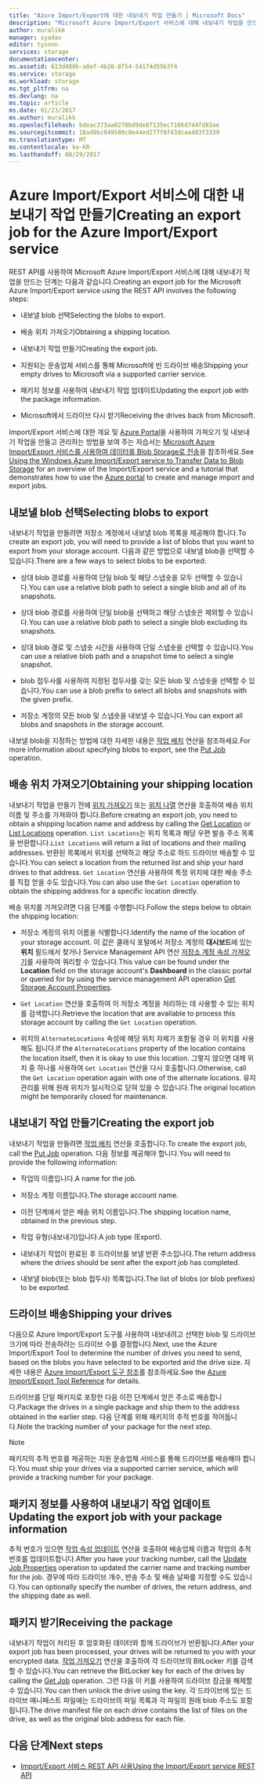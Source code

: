 ```yaml
---
title: "Azure Import/Export에 대한 내보내기 작업 만들기 | Microsoft Docs"
description: "Microsoft Azure Import/Export 서비스에 대해 내보내기 작업을 만드는 방법을 알아봅니다."
author: muralikk
manager: syadav
editor: tysonn
services: storage
documentationcenter: 
ms.assetid: 613d480b-a8ef-4b28-8f54-54174d59b3f4
ms.service: storage
ms.workload: storage
ms.tgt_pltfrm: na
ms.devlang: na
ms.topic: article
ms.date: 01/23/2017
ms.author: muralikk
ms.openlocfilehash: bdeac373aa8270bd9de8f135ec7166d744fd83ae
ms.sourcegitcommit: 18ad9bc049589c8e44ed277f8f43dcaa483f3339
ms.translationtype: MT
ms.contentlocale: ko-KR
ms.lasthandoff: 08/29/2017
---
```

# <a name="creating-an-export-job-for-the-azure-importexport-service"></a><span data-ttu-id="6edcb-103">Azure Import/Export 서비스에 대한 내보내기 작업 만들기</span><span class="sxs-lookup"><span data-stu-id="6edcb-103">Creating an export job for the Azure Import/Export service</span></span>
<span data-ttu-id="6edcb-104">REST API를 사용하여 Microsoft Azure Import/Export 서비스에 대해 내보내기 작업을 만드는 단계는 다음과 같습니다.</span><span class="sxs-lookup"><span data-stu-id="6edcb-104">Creating an export job for the Microsoft Azure Import/Export service using the REST API involves the following steps:</span></span>

-   <span data-ttu-id="6edcb-105">내보낼 blob 선택</span><span class="sxs-lookup"><span data-stu-id="6edcb-105">Selecting the blobs to export.</span></span>

-   <span data-ttu-id="6edcb-106">배송 위치 가져오기</span><span class="sxs-lookup"><span data-stu-id="6edcb-106">Obtaining a shipping location.</span></span>

-   <span data-ttu-id="6edcb-107">내보내기 작업 만들기</span><span class="sxs-lookup"><span data-stu-id="6edcb-107">Creating the export job.</span></span>

-   <span data-ttu-id="6edcb-108">지원되는 운송업체 서비스를 통해 Microsoft에 빈 드라이브 배송</span><span class="sxs-lookup"><span data-stu-id="6edcb-108">Shipping your empty drives to Microsoft via a supported carrier service.</span></span>

-   <span data-ttu-id="6edcb-109">패키지 정보를 사용하여 내보내기 작업 업데이트</span><span class="sxs-lookup"><span data-stu-id="6edcb-109">Updating the export job with the package information.</span></span>

-   <span data-ttu-id="6edcb-110">Microsoft에서 드라이브 다시 받기</span><span class="sxs-lookup"><span data-stu-id="6edcb-110">Receiving the drives back from Microsoft.</span></span>

 <span data-ttu-id="6edcb-111">Import/Export 서비스에 대한 개요 및 [Azure Portal](https://portal.azure.com/)을 사용하여 가져오기 및 내보내기 작업을 만들고 관리하는 방법을 보여 주는 자습서는 [Microsoft Azure Import/Export 서비스를 사용하여 데이터를 Blob Storage로 전송](storage-import-export-service.md)을 참조하세요.</span><span class="sxs-lookup"><span data-stu-id="6edcb-111">See [Using the Windows Azure Import/Export service to Transfer Data to Blob Storage](storage-import-export-service.md) for an overview of the Import/Export service and a tutorial that demonstrates how to use the [Azure portal](https://portal.azure.com/) to create and manage import and export jobs.</span></span>

## <a name="selecting-blobs-to-export"></a><span data-ttu-id="6edcb-112">내보낼 blob 선택</span><span class="sxs-lookup"><span data-stu-id="6edcb-112">Selecting blobs to export</span></span>
 <span data-ttu-id="6edcb-113">내보내기 작업을 만들려면 저장소 계정에서 내보낼 blob 목록을 제공해야 합니다.</span><span class="sxs-lookup"><span data-stu-id="6edcb-113">To create an export job, you will need to provide a list of blobs that you want to export from your storage account.</span></span> <span data-ttu-id="6edcb-114">다음과 같은 방법으로 내보낼 blob을 선택할 수 있습니다.</span><span class="sxs-lookup"><span data-stu-id="6edcb-114">There are a few ways to select blobs to be exported:</span></span>

-   <span data-ttu-id="6edcb-115">상대 blob 경로를 사용하여 단일 blob 및 해당 스냅숏을 모두 선택할 수 있습니다.</span><span class="sxs-lookup"><span data-stu-id="6edcb-115">You can use a relative blob path to select a single blob and all of its snapshots.</span></span>

-   <span data-ttu-id="6edcb-116">상대 blob 경로를 사용하여 단일 blob을 선택하고 해당 스냅숏은 제외할 수 있습니다.</span><span class="sxs-lookup"><span data-stu-id="6edcb-116">You can use a relative blob path to select a single blob excluding its snapshots.</span></span>

-   <span data-ttu-id="6edcb-117">상대 blob 경로 및 스냅숏 시간을 사용하여 단일 스냅숏을 선택할 수 있습니다.</span><span class="sxs-lookup"><span data-stu-id="6edcb-117">You can use a relative blob path and a snapshot time to select a single snapshot.</span></span>

-   <span data-ttu-id="6edcb-118">blob 접두사를 사용하여 지정된 접두사를 갖는 모든 blob 및 스냅숏을 선택할 수 있습니다.</span><span class="sxs-lookup"><span data-stu-id="6edcb-118">You can use a blob prefix to select all blobs and snapshots with the given prefix.</span></span>

-   <span data-ttu-id="6edcb-119">저장소 계정의 모든 blob 및 스냅숏을 내보낼 수 있습니다.</span><span class="sxs-lookup"><span data-stu-id="6edcb-119">You can export all blobs and snapshots in the storage account.</span></span>

 <span data-ttu-id="6edcb-120">내보낼 blob을 지정하는 방법에 대한 자세한 내용은 [작업 배치](/rest/api/storageimportexport/jobs#Jobs_CreateOrUpdate) 연산을 참조하세요.</span><span class="sxs-lookup"><span data-stu-id="6edcb-120">For more information about specifying blobs to export, see the [Put Job](/rest/api/storageimportexport/jobs#Jobs_CreateOrUpdate) operation.</span></span>

## <a name="obtaining-your-shipping-location"></a><span data-ttu-id="6edcb-121">배송 위치 가져오기</span><span class="sxs-lookup"><span data-stu-id="6edcb-121">Obtaining your shipping location</span></span>
<span data-ttu-id="6edcb-122">내보내기 작업을 만들기 전에 [위치 가져오기](https://portal.azure.com) 또는 [위치 나열](/rest/api/storageimportexport/listlocations) 연산을 호출하여 배송 위치 이름 및 주소를 가져와야 합니다.</span><span class="sxs-lookup"><span data-stu-id="6edcb-122">Before creating an export job, you need to obtain a shipping location name and address by calling the [Get Location](https://portal.azure.com) or [List Locations](/rest/api/storageimportexport/listlocations) operation.</span></span> <span data-ttu-id="6edcb-123">`List Locations`는 위치 목록과 해당 우편 발송 주소 목록을 반환합니다.</span><span class="sxs-lookup"><span data-stu-id="6edcb-123">`List Locations` will return a list of locations and their mailing addresses.</span></span> <span data-ttu-id="6edcb-124">반환된 목록에서 위치를 선택하고 해당 주소로 하드 드라이브 배송할 수 있습니다.</span><span class="sxs-lookup"><span data-stu-id="6edcb-124">You can select a location from the returned list and ship your hard drives to that address.</span></span> <span data-ttu-id="6edcb-125">`Get Location` 연산을 사용하여 특정 위치에 대한 배송 주소를 직접 얻을 수도 있습니다.</span><span class="sxs-lookup"><span data-stu-id="6edcb-125">You can also use the `Get Location` operation to obtain the shipping address for a specific location directly.</span></span>

<span data-ttu-id="6edcb-126">배송 위치를 가져오려면 다음 단계를 수행합니다.</span><span class="sxs-lookup"><span data-stu-id="6edcb-126">Follow the steps below to obtain the shipping location:</span></span>

-   <span data-ttu-id="6edcb-127">저장소 계정의 위치 이름을 식별합니다.</span><span class="sxs-lookup"><span data-stu-id="6edcb-127">Identify the name of the location of your storage account.</span></span> <span data-ttu-id="6edcb-128">이 값은 클래식 포털에서 저장소 계정의 **대시보드**에 있는 **위치** 필드에서 찾거나 Service Management API 연산 [저장소 계정 속성 가져오기](/rest/api/storagerp/storageaccounts#StorageAccounts_GetProperties)를 사용하여 쿼리할 수 있습니다.</span><span class="sxs-lookup"><span data-stu-id="6edcb-128">This value can be found under the **Location** field on the storage account's **Dashboard** in the classic portal or queried for by using the service management API operation [Get Storage Account Properties](/rest/api/storagerp/storageaccounts#StorageAccounts_GetProperties).</span></span>

-   <span data-ttu-id="6edcb-129">`Get Location` 연산을 호출하여 이 저장소 계정을 처리하는 데 사용할 수 있는 위치를 검색합니다.</span><span class="sxs-lookup"><span data-stu-id="6edcb-129">Retrieve the location that are available to process this storage account by calling the `Get Location` operation.</span></span>

-   <span data-ttu-id="6edcb-130">위치의 `AlternateLocations` 속성에 해당 위치 자체가 포함될 경우 이 위치를 사용해도 됩니다.</span><span class="sxs-lookup"><span data-stu-id="6edcb-130">If the `AlternateLocations` property of the location contains the location itself, then it is okay to use this location.</span></span> <span data-ttu-id="6edcb-131">그렇지 않으면 대체 위치 중 하나를 사용하여 `Get Location` 연산을 다시 호출합니다.</span><span class="sxs-lookup"><span data-stu-id="6edcb-131">Otherwise, call the `Get Location` operation again with one of the alternate locations.</span></span> <span data-ttu-id="6edcb-132">유지 관리를 위해 원래 위치가 일시적으로 닫혀 있을 수 있습니다.</span><span class="sxs-lookup"><span data-stu-id="6edcb-132">The original location might be temporarily closed for maintenance.</span></span>

## <a name="creating-the-export-job"></a><span data-ttu-id="6edcb-133">내보내기 작업 만들기</span><span class="sxs-lookup"><span data-stu-id="6edcb-133">Creating the export job</span></span>
 <span data-ttu-id="6edcb-134">내보내기 작업을 만들려면 [작업 배치](/rest/api/storageimportexport/jobs#Jobs_CreateOrUpdate) 연산을 호출합니다.</span><span class="sxs-lookup"><span data-stu-id="6edcb-134">To create the export job, call the [Put Job](/rest/api/storageimportexport/jobs#Jobs_CreateOrUpdate) operation.</span></span> <span data-ttu-id="6edcb-135">다음 정보를 제공해야 합니다.</span><span class="sxs-lookup"><span data-stu-id="6edcb-135">You will need to provide the following information:</span></span>

-   <span data-ttu-id="6edcb-136">작업의 이름입니다.</span><span class="sxs-lookup"><span data-stu-id="6edcb-136">A name for the job.</span></span>

-   <span data-ttu-id="6edcb-137">저장소 계정 이름입니다.</span><span class="sxs-lookup"><span data-stu-id="6edcb-137">The storage account name.</span></span>

-   <span data-ttu-id="6edcb-138">이전 단계에서 얻은 배송 위치 이름입니다.</span><span class="sxs-lookup"><span data-stu-id="6edcb-138">The shipping location name, obtained in the previous step.</span></span>

-   <span data-ttu-id="6edcb-139">작업 유형(내보내기)입니다.</span><span class="sxs-lookup"><span data-stu-id="6edcb-139">A job type (Export).</span></span>

-   <span data-ttu-id="6edcb-140">내보내기 작업이 완료된 후 드라이브를 보낼 반환 주소입니다.</span><span class="sxs-lookup"><span data-stu-id="6edcb-140">The return address where the drives should be sent after the export job has completed.</span></span>

-   <span data-ttu-id="6edcb-141">내보낼 blob(또는 blob 접두사) 목록입니다.</span><span class="sxs-lookup"><span data-stu-id="6edcb-141">The list of blobs (or blob prefixes) to be exported.</span></span>

## <a name="shipping-your-drives"></a><span data-ttu-id="6edcb-142">드라이브 배송</span><span class="sxs-lookup"><span data-stu-id="6edcb-142">Shipping your drives</span></span>
 <span data-ttu-id="6edcb-143">다음으로 Azure Import/Export 도구를 사용하여 내보내려고 선택한 blob 및 드라이브 크기에 따라 전송하려는 드라이브 수를 결정합니다.</span><span class="sxs-lookup"><span data-stu-id="6edcb-143">Next, use the Azure Import/Export Tool to determine the number of drives you need to send, based on the blobs you have selected to be exported and the drive size.</span></span> <span data-ttu-id="6edcb-144">자세한 내용은 [Azure Import/Export 도구 참조](storage-import-export-tool-how-to-v1.md)를 참조하세요.</span><span class="sxs-lookup"><span data-stu-id="6edcb-144">See the [Azure Import/Export Tool Reference](storage-import-export-tool-how-to-v1.md) for details.</span></span>

 <span data-ttu-id="6edcb-145">드라이브를 단일 패키지로 포장한 다음 이전 단계에서 얻은 주소로 배송합니다.</span><span class="sxs-lookup"><span data-stu-id="6edcb-145">Package the drives in a single package and ship them to the address obtained in the earlier step.</span></span> <span data-ttu-id="6edcb-146">다음 단계를 위해 패키지의 추적 번호를 적어둡니다.</span><span class="sxs-lookup"><span data-stu-id="6edcb-146">Note the tracking number of your package for the next step.</span></span>

> [!NOTE]
>  <span data-ttu-id="6edcb-147">패키지의 추적 번호를 제공하는 지원 운송업체 서비스를 통해 드라이브를 배송해야 합니다.</span><span class="sxs-lookup"><span data-stu-id="6edcb-147">You must ship your drives via a supported carrier service, which will provide a tracking number for your package.</span></span>

## <a name="updating-the-export-job-with-your-package-information"></a><span data-ttu-id="6edcb-148">패키지 정보를 사용하여 내보내기 작업 업데이트</span><span class="sxs-lookup"><span data-stu-id="6edcb-148">Updating the export job with your package information</span></span>
 <span data-ttu-id="6edcb-149">추적 번호가 있으면 [작업 속성 업데이트](/rest/api/storageimportexport/jobs#Jobs_Update) 연산을 호출하여 배송업체 이름과 작업의 추적 번호를 업데이트합니다.</span><span class="sxs-lookup"><span data-stu-id="6edcb-149">After you have your tracking number, call the [Update Job Properties](/rest/api/storageimportexport/jobs#Jobs_Update) operation to updated the carrier name and tracking number for the job.</span></span> <span data-ttu-id="6edcb-150">경우에 따라 드라이브 개수, 반송 주소 및 배송 날짜를 지정할 수도 있습니다.</span><span class="sxs-lookup"><span data-stu-id="6edcb-150">You can optionally specify the number of drives, the return address, and the shipping date as well.</span></span>

## <a name="receiving-the-package"></a><span data-ttu-id="6edcb-151">패키지 받기</span><span class="sxs-lookup"><span data-stu-id="6edcb-151">Receiving the package</span></span>
 <span data-ttu-id="6edcb-152">내보내기 작업이 처리된 후 암호화된 데이터와 함께 드라이브가 반환됩니다.</span><span class="sxs-lookup"><span data-stu-id="6edcb-152">After your export job has been processed, your drives will be returned to you with your encrypted data.</span></span> <span data-ttu-id="6edcb-153">[작업 가져오기](/rest/api/storageimportexport/jobs#Jobs_Get) 연산을 호출하여 각 드라이브의 BitLocker 키를 검색할 수 있습니다.</span><span class="sxs-lookup"><span data-stu-id="6edcb-153">You can retrieve the BitLocker key for each of the drives by calling the [Get Job](/rest/api/storageimportexport/jobs#Jobs_Get) operation.</span></span> <span data-ttu-id="6edcb-154">그런 다음 이 키를 사용하여 드라이브 잠금을 해제할 수 있습니다.</span><span class="sxs-lookup"><span data-stu-id="6edcb-154">You can then unlock the drive using the key.</span></span> <span data-ttu-id="6edcb-155">각 드라이브에 있는 드라이브 매니페스트 파일에는 드라이브의 파일 목록과 각 파일의 원래 blob 주소도 포함됩니다.</span><span class="sxs-lookup"><span data-stu-id="6edcb-155">The drive manifest file on each drive contains the list of files on the drive, as well as the original blob address for each file.</span></span>

## <a name="next-steps"></a><span data-ttu-id="6edcb-156">다음 단계</span><span class="sxs-lookup"><span data-stu-id="6edcb-156">Next steps</span></span>

* [<span data-ttu-id="6edcb-157">Import/Export 서비스 REST API 사용</span><span class="sxs-lookup"><span data-stu-id="6edcb-157">Using the Import/Export service REST API</span></span>](storage-import-export-using-the-rest-api.md)
